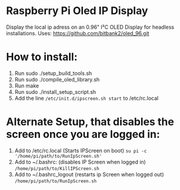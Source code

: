 # Raspberry Pi Oled IP Display

Display the local ip adress on an 0.96" I²C OLED Display for headless installations.
Uses: https://github.com/bitbank2/oled_96.git

# How to install:

1. Run      sudo ./setup_build_tools.sh
1. Run      sudo ./compile_oled_library.sh
1. Run      make
1. Run      sudo ./install_setup_script.sh
2. Add the line ```/etc/init.d/ipscreen.sh start``` to /etc/rc.local


# Alternate Setup, that disables the screen once you are logged in:

1. Add to /etc/rc.local (Starts IPScreen on boot)
        ```su pi -c '/home/pi/path/to/RunIpScreen.sh'```
2. Add to ~/.bashrc: (disables IP Screen when logged in)
        ```/home/pi/path/to/KillIPScreen.sh```
3. Add to ~/.bashrc_logout (restarts ip Screen when logged out)
        ```/home/pi/path/to/RunIpScreen.sh```
